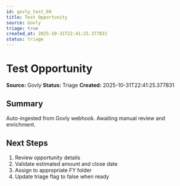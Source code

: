 ```yaml
---
id: govly_test_69
title: Test Opportunity
source: Govly
triage: true
created_at: 2025-10-31T22:41:25.377831
status: triage
---
```


# Test Opportunity

**Source:** Govly
**Status:** Triage
**Created:** 2025-10-31T22:41:25.377831

## Summary

Auto-ingested from Govly webhook. Awaiting manual review and enrichment.

## Next Steps

1. Review opportunity details
2. Validate estimated amount and close date
3. Assign to appropriate FY folder
4. Update triage flag to false when ready
